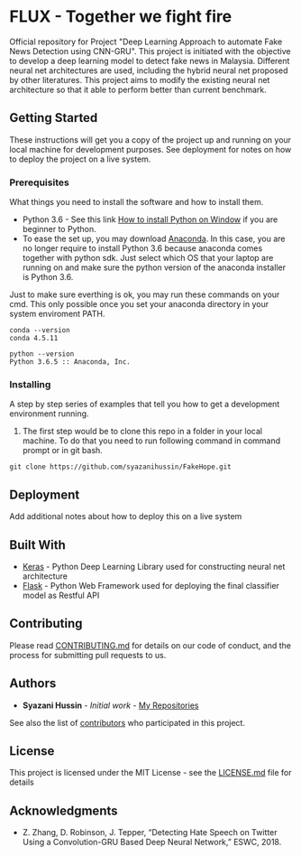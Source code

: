 # FLUX - Together we fight fire

Official repository for Project "Deep Learning Approach to automate Fake News Detection using CNN-GRU". This project is initiated with the objective to develop a deep learning model to detect fake news in Malaysia. Different neural net architectures are used, including the hybrid neural net proposed by other literatures. This project aims to modify the existing neural net architecture so that it able to perform better than current benchmark. 


## Getting Started

These instructions will get you a copy of the project up and running on your local machine for development purposes. See deployment for notes on how to deploy the project on a live system.

### Prerequisites

What things you need to install the software and how to install them.

* Python 3.6 - See this link [How to install Python on Window](https://www.howtogeek.com/197947/how-to-install-python-on-windows/) if you are beginner to Python. 
* To ease the set up, you may download [Anaconda](https://www.anaconda.com/download/). In this case, you are no longer require to install Python 3.6 because anaconda comes together with python sdk. Just select which OS that your laptop are running on and make sure the python version of the anaconda installer is Python 3.6. 

Just to make sure everthing is ok, you may run these commands on your cmd. This only possible once you set your anaconda directory in your system enviroment PATH.

```
conda --version
conda 4.5.11

python --version
Python 3.6.5 :: Anaconda, Inc.
```

### Installing

A step by step series of examples that tell you how to get a development environment running.

1. The first step would be to clone this repo in a folder in your local machine. To do that you need to run following command in command prompt or in git bash.

```
git clone https://github.com/syazanihussin/FakeHope.git
```


## Deployment

Add additional notes about how to deploy this on a live system


## Built With

* [Keras](https://keras.io/) - Python Deep Learning Library used for constructing neural net architecture
* [Flask](http://flask.pocoo.org/) - Python Web Framework used for deploying the final classifier model as Restful API


## Contributing

Please read [CONTRIBUTING.md](https://github.com/syazanihussin/b24679402957c63ec426/CONTRIBUTING.md) for details on our code of conduct, and the process for submitting pull requests to us.


## Authors

* **Syazani Hussin** - *Initial work* - [My Repositories](https://github.com/syazanihussin)

See also the list of [contributors](https://github.com/syazanihussin/FakeHope/graphs/contributors) who participated in this project.


## License

This project is licensed under the MIT License - see the [LICENSE.md](https://github.com/syazanihussin/FakeHope/blob/master/LICENSE) file for details


## Acknowledgments

* Z. Zhang, D. Robinson, J. Tepper, “Detecting Hate Speech on Twitter Using a Convolution-GRU Based Deep Neural Network,” ESWC, 2018.
